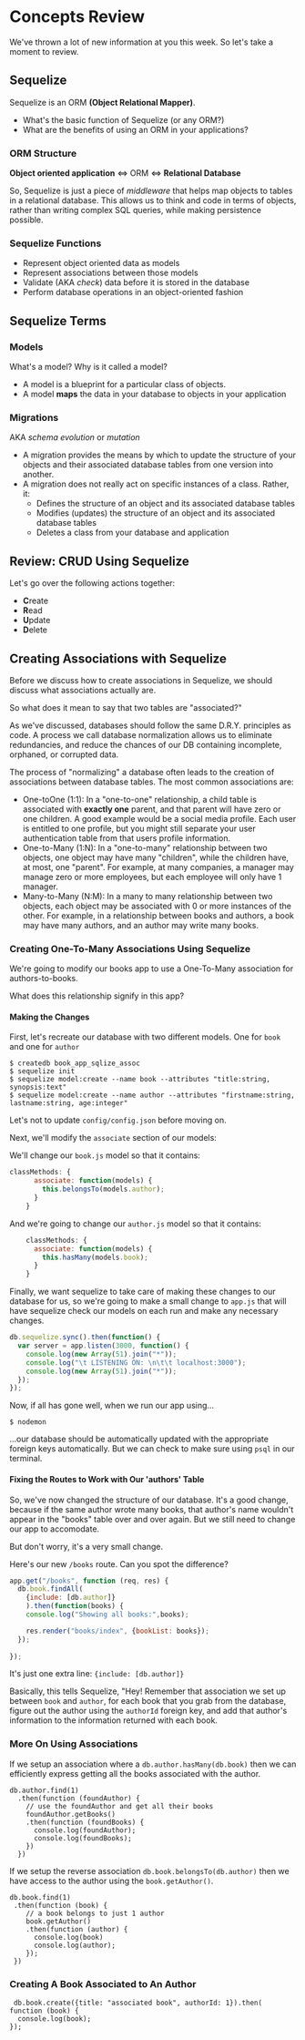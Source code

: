 # Concepts Review

We've thrown a lot of new information at you this week. So let's take a moment to review.

## Sequelize

Sequelize is an ORM **(Object Relational Mapper)**.
  - What's the basic function of Sequelize (or any ORM?)
  - What are the benefits of using an ORM in your applications?

### ORM Structure

**Object oriented application** <=> ORM <=> **Relational Database**

So, Sequelize is just a piece of *middleware* that helps map objects to tables in a relational database. This allows us to think and code in terms of objects, rather than writing complex SQL queries, while making persistence possible.

### Sequelize Functions
  - Represent object oriented data as models
  - Represent associations between those models
  - Validate (AKA *check*) data before it is stored in the database
  - Perform database operations in an object-oriented fashion


## Sequelize Terms

### Models

What's a model? Why is it called a model?

  - A model is a blueprint for a particular class of objects.
  - A model **maps** the data in your database to objects in your application

### Migrations

AKA *schema evolution* or *mutation*

  - A migration provides the means by which to update the structure of your objects and their associated database tables from one version into another.
  - A migration does not really act on specific instances of a class. Rather, it:
    * Defines the structure of an object and its associated database tables
    * Modifies (updates) the structure of an object and its associated database tables
    * Deletes a class from your database and application


## Review: CRUD Using Sequelize

Let's go over the following actions together:
  - **C**reate
  - **R**ead
  - **U**pdate
  - **D**elete

## Creating Associations with Sequelize

Before we discuss how to create associations in Sequelize, we should discuss what associations actually are.

So what does it mean to say that two tables are "associated?"

As we've discussed, databases should follow the same D.R.Y. principles as code. A process we call database normalization allows us to eliminate redundancies, and reduce the chances of our DB containing incomplete, orphaned, or corrupted data.

The process of "normalizing" a database often leads to the creation of associations between database tables. The most common associations are:
  - One-toOne (1:1): In a "one-to-one" relationship, a child table is associated with **exactly one** parent, and that parent will have zero or one children. A good example would be a social media profile. Each user is entitled to one profile, but you might still separate your user authentication table from that users profile information.
  - One-to-Many (1:N): In a "one-to-many" relationship between two objects, one object may have many "children", while the children have, at most, one "parent". For example, at many companies, a manager may manage zero or more employees, but each employee will only have 1 manager.
  - Many-to-Many (N:M): In a many to many relationship between two objects, each object may be associated with 0 or more instances of the other. For example, in a relationship between books and authors, a book may have many authors, and an author may write many books.

### Creating One-To-Many Associations Using Sequelize

We're going to modify our books app to use a One-To-Many association for authors-to-books.

What does this relationship signify in this app?

#### Making the Changes

First, let's recreate our database with two different models. One for `book` and one for `author`

```
$ createdb book_app_sqlize_assoc
$ sequelize init
$ sequelize model:create --name book --attributes "title:string, synopsis:text"
$ sequelize model:create --name author --attributes "firstname:string, lastname:string, age:integer"
```

Let's not to update `config/config.json` before moving on.

Next, we'll modify the `associate` section of our models:

We'll change our `book.js` model so that it contains:
```js
classMethods: {
      associate: function(models) {
        this.belongsTo(models.author);
      }
    }
```

And we're going to change our `author.js` model so that it contains:
```js
    classMethods: {
      associate: function(models) {
        this.hasMany(models.book);
      }
    }
```

Finally, we want sequelize to take care of making these changes to our database for us, so we're going to make a small change to `app.js` that will have sequelize check our models on each run and make any necessary changes.

```js
db.sequelize.sync().then(function() {
  var server = app.listen(3000, function() {
    console.log(new Array(51).join("*"));
    console.log("\t LISTENING ON: \n\t\t localhost:3000");
    console.log(new Array(51).join("*")); 
  });
});
```

Now, if all has gone well, when we run our app using...
```
$ nodemon
```
...our database should be automatically updated with the appropriate foreign keys automatically. But we can check to make sure using `psql` in our terminal.

#### Fixing the Routes to Work with Our 'authors' Table

So, we've now changed the structure of our database. It's a good change, because if the same author wrote many books, that author's name wouldn't appear in the "books" table over and over again. But we still need to change our app to accomodate. 

But don't worry, it's a very small change.

Here's our new `/books` route. Can you spot the difference?
```js
app.get("/books", function (req, res) {
  db.book.findAll(
    {include: [db.author]}
    ).then(function(books) {
    console.log("Showing all books:",books);

    res.render("books/index", {bookList: books});
  });
  
});
```

It's just one extra line: `{include: [db.author]}`

Basically, this tells Sequelize, "Hey! Remember that association we set up between `book` and `author`, for each book that you grab from the database, figure out the author using the `authorId` foreign key, and add that author's information to the information returned with each book.

### More On Using Associations

If we setup an association where a `db.author.hasMany(db.book)` then we can efficiently express getting all the books associated with the author.

```
db.author.find(1)
  .then(function (foundAuthor) {
    // use the foundAuthor and get all their books
    foundAuthor.getBooks()
    .then(function (foundBooks) {
      console.log(foundAuthor);
      console.log(foundBooks);
    })
  })

```

If we setup the reverse association `db.book.belongsTo(db.author)` then we have access to the author using the `book.getAuthor()`.

```
db.book.find(1)
 .then(function (book) {
    // a book belongs to just 1 author
    book.getAuthor()
    .then(function (author) {
      console.log(book)
      console.log(author);
    });
 })
```



### Creating A Book Associated to An Author

```
 db.book.create({title: "associated book", authorId: 1}).then( function (book) {
  console.log(book);
});
```







